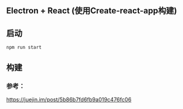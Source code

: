 ## Electron + React (使用Create-react-app构建)

## 启动
`npm run start`

## 构建

### 参考：
https://juejin.im/post/5b86b7fd6fb9a019c476fc06
